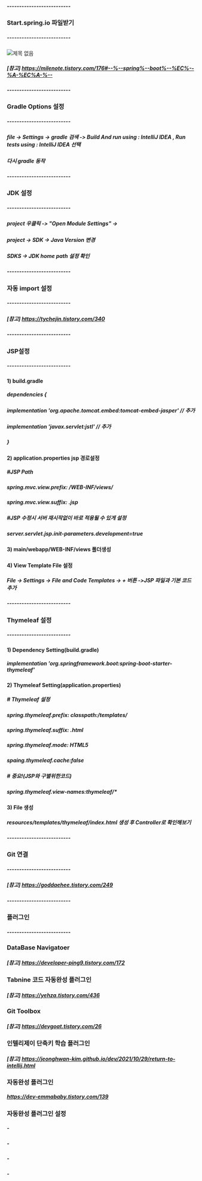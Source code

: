 ##### -------------------------- 
### Start.spring.io 파일받기
##### -------------------------- 
![제목 없음](https://github.com/EDU-MY-GROUP/EDU_SPRING_BOOT/assets/84259104/d2459980-0822-42e0-a2d7-81c71d571c64)
##### [참고] https://milenote.tistory.com/176#--%--spring%--boot%--%EC%--%A-%EC%A-%--

##### --------------------------
### Gradle Options 설정
##### -------------------------- 
##### file -> Settings -> gradle 검색 -> Build And run using : IntelliJ IDEA , Run tests using : IntelliJ IDEA 선택
##### 다시 gradle 동작
##### -------------------------- 
### JDK 설정
##### -------------------------- 
#####  project 우클릭 ->  "Open Module Settings" -> 
#####  project -> SDK -> Java Version 변경
#####  SDKS -> JDK home path 설정 확인

##### --------------------------
### 자동 import 설정
##### --------------------------
##### [참고] https://tychejin.tistory.com/340
##### --------------------------
### JSP설정
##### --------------------------
#### 1) build.gradle
##### dependencies {
##### implementation 'org.apache.tomcat.embed:tomcat-embed-jasper' // 추가
##### implementation 'javax.servlet:jstl' // 추가
##### }
#### 2) application.properties jsp 경로설정
##### #JSP Path
##### spring.mvc.view.prefix: /WEB-INF/views/
##### spring.mvc.view.suffix: .jsp
##### #JSP 수정시 서버 재시작없이 바로 적용될 수 있게 설정
##### server.servlet.jsp.init-parameters.development=true
#### 3) main/webapp/WEB-INF/views 폴더생성
##### 
#### 4) View Template File 설정
##### File -> Settings -> File and Code Templates -> + 버튼 ->JSP 파일과 기본 코드 추가
 
##### -------------------------- 
### Thymeleaf 설정
##### --------------------------
#### 1) Dependency Setting(build.gradle)
##### 	implementation 'org.springframework.boot:spring-boot-starter-thymeleaf'
#### 2) Thymeleaf Setting(application.properties)
##### # Thymeleaf 설정
##### spring.thymeleaf.prefix: classpath:/templates/
##### spring.thymeleaf.suffix: .html
##### spring.thymeleaf.mode: HTML5
##### spaing.thymeleaf.cache:false
##### # 중요!(JSP와 구별위한코드)
##### spring.thymeleaf.view-names:thymeleaf/*
#### 3) File 생성
##### resources/templates/thymeleaf/index.html 생성 후 Controller로 확인해보기


##### -------------------------- 
### Git 연결
##### -------------------------- 
##### [참고] https://goddaehee.tistory.com/249
##### -------------------------- 
### 플러그인 
##### -------------------------- 
### DataBase Navigatoer
##### [참고] https://developer-ping9.tistory.com/172

### Tabnine 코드 자동완성 플러그인
##### [참고] https://yehza.tistory.com/436

### Git Toolbox 
##### [참고]  https://devgoat.tistory.com/26


### 인텔리제이 단축키 학습 플러그인
##### [참고] https://jeonghwan-kim.github.io/dev/2021/10/29/return-to-intellij.html


### 자동완성 플러그인 
##### https://dev-emmababy.tistory.com/139
### 자동완성 플러그인 설정
##### - 
##### -
 





###
##### - 
##### - 






